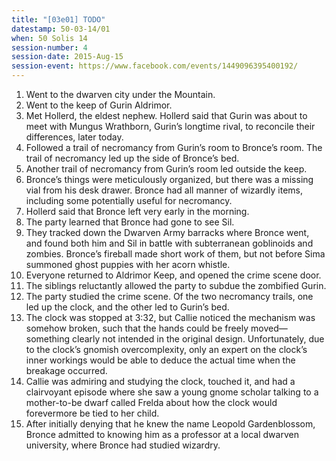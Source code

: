 ```yaml
---
title: "[03e01] TODO"
datestamp: 50-03-14/01
when: 50 Solis 14
session-number: 4
session-date: 2015-Aug-15
session-event: https://www.facebook.com/events/1449096395400192/
---
```


1. Went to the dwarven city under the Mountain.
2. Went to the keep of Gurin Aldrimor.
3. Met Hollerd, the eldest nephew. Hollerd said that Gurin was about to meet with Mungus Wrathborn, Gurin’s longtime rival, to reconcile their differences, later today.
4. Followed a trail of necromancy from Gurin’s room to Bronce’s room. The trail of necromancy led up the side of Bronce’s bed.
5. Another trail of necromancy from Gurin’s room led outside the keep.
6. Bronce’s things were meticulously organized, but there was a missing vial from his desk drawer. Bronce had all manner of wizardly items, including some potentially useful for necromancy.
7. Hollerd said that Bronce left very early in the morning.
8. The party learned that Bronce had gone to see Sil.
9. They tracked down the Dwarven Army barracks where Bronce went, and found both him and Sil in battle with subterranean goblinoids and zombies. Bronce’s fireball made short work of them, but not before Sima summoned ghost puppies with her acorn whistle.
10. Everyone returned to Aldrimor Keep, and opened the crime scene door.
11. The siblings reluctantly allowed the party to subdue the zombified Gurin.
12. The party studied the crime scene. Of the two necromancy trails, one led up the clock, and the other led to Gurin’s bed.
13. The clock was stopped at 3:32, but Callie noticed the mechanism was somehow broken, such that the hands could be freely moved—something clearly not intended in the original design. Unfortunately, due to the clock’s gnomish overcomplexity, only an expert on the clock’s inner workings would be able to deduce the actual time when the breakage occurred.
14. Callie was admiring and studying the clock, touched it, and had a clairvoyant episode where she saw a young gnome scholar talking to a mother-to-be dwarf called Frelda about how the clock would forevermore be tied to her child.
15. After initially denying that he knew the name Leopold Gardenblossom, Bronce admitted to knowing him as a professor at a local dwarven university, where Bronce had studied wizardry.
